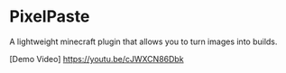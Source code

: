 # PixelPaste
A lightweight minecraft plugin that allows you to turn images into builds.


[Demo Video] https://youtu.be/cJWXCN86Dbk
